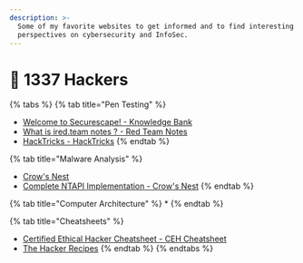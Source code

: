 ```yaml
---
description: >-
  Some of my favorite websites to get informed and to find interesting
  perspectives on cybersecurity and InfoSec.
---
```


# 🚀 1337 Hackers

{% tabs %}
{% tab title="Pen Testing" %}
* &#x20;[Welcome to Securescape! - Knowledge Bank](https://blog.securescape.cc/about-us/welcome-to-securescape)
* [What is ired.team notes ? - Red Team Notes](https://www.ired.team/)
* [HackTricks - HackTricks](https://book.hacktricks.xyz/welcome/readme)
{% endtab %}

{% tab title="Malware Analysis" %}
* [Crow's Nest](https://www.crow.rip/)
* [Complete NTAPI Implementation - Crow's Nest](https://www.crow.rip/crows-nest/malware-development/process-injection/ntapi-injection/complete-ntapi-implementation)
{% endtab %}

{% tab title="Computer Architecture" %}
*
{% endtab %}

{% tab title="Cheatsheets" %}
* [Certified Ethical Hacker Cheatsheet - CEH Cheatsheet](https://ceh.securescape.cc/)
* [The Hacker Recipes](https://www.thehacker.recipes/)
{% endtab %}
{% endtabs %}

